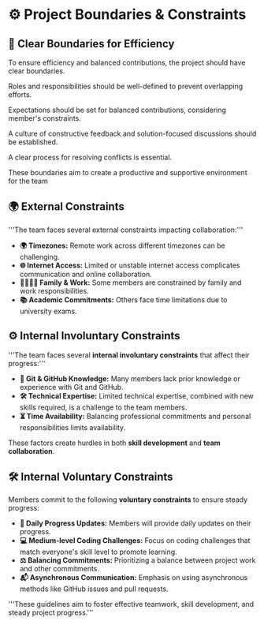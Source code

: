 # ⚙️ Project Boundaries & Constraints

## 🚧 Clear Boundaries for Efficiency

To ensure efficiency and balanced contributions,
the project should have clear boundaries.

Roles and responsibilities should be well-defined to prevent overlapping efforts.

Expectations should be set for balanced contributions, considering member's constraints.

A culture of constructive feedback and solution-focused discussions
should be established.

A clear process for resolving conflicts is essential.

These boundaries aim to create a productive and supportive environment
for the team

## 🌍 External Constraints

'''The team faces several external constraints impacting collaboration:'''

* **🌍 Timezones:** Remote work across different timezones can
be challenging.
* **🌐 Internet Access:** Limited or unstable internet access complicates
communication and online collaboration.
* **👨‍👩‍👧‍👦 Family & Work:** Some members are constrained by family and work
responsibilities.
* **📚 Academic Commitments:** Others face time limitations due to
university exams.

## ⚙️ Internal Involuntary Constraints

'''The team faces several **internal involuntary constraints** that affect
their progress:'''

* **📂 Git & GitHub Knowledge:** Many members lack prior knowledge or
experience with Git and GitHub.
* **🛠️ Technical Expertise:** Limited technical expertise, combined with
new skills
required, is a challenge to the team members.
* **⏳ Time Availability:** Balancing professional commitments and personal
responsibilities limits availability.

These factors create hurdles in both **skill development** and
**team collaboration**.

## 🛠️ Internal Voluntary Constraints

Members commit to the following **voluntary constraints** to ensure
steady progress:

* **📝 Daily Progress Updates:** Members will provide daily updates on
their progress.
* **💻 Medium-level Coding Challenges:** Focus on coding challenges that
match everyone's skill level to promote learning.
* **⚖️ Balancing Commitments:** Prioritizing a balance between project
work and other commitments.
* **📬 Asynchronous Communication:** Emphasis on using asynchronous methods
like GitHub issues and pull requests.

'''These guidelines aim to foster effective teamwork, skill development, and
steady project progress.'''
